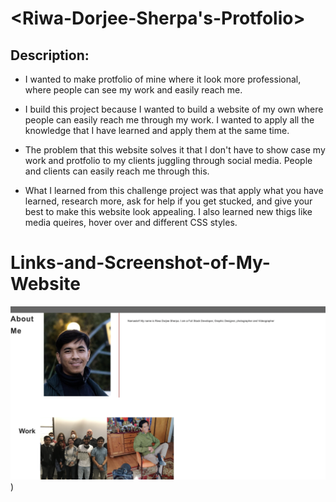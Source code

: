 # <Riwa-Dorjee-Sherpa's-Protfolio>

## Description: 
- I wanted to make protfolio of mine where it look more professional, where people can see my work and easily reach me.

- I build this project because I wanted to build a website of my own where people can easily reach me through my work. I wanted to apply all the knowledge that I have learned and apply them at the same time.


- The problem that this website solves it that I don't have to show case my work and protfolio to my clients juggling through social media. People and clients can easily reach me through this. 

- What I learned from this challenge project was that apply what you have learned, research more, ask for help if you get stucked, and give your best to make this website look appealing. I also learned new thigs like media queires, hover over and different CSS styles. 


# Links-and-Screenshot-of-My-Website #

![alt text](./Screen%20Shot%202022-09-01%20at%203.34.48%20PM.png))